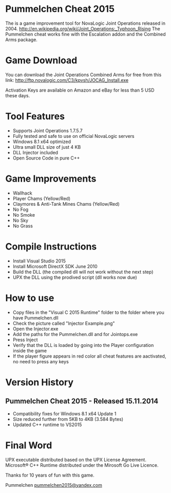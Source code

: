 Pummelchen Cheat 2015
=====================
The is a game improvement tool for NovaLogic Joint Operations released in 2004. 
http://en.wikipedia.org/wiki/Joint_Operations:_Typhoon_Rising
The Pummelchen cheat works fine with the Escalation addon and the Combined Arms package.


Game Download
=============
You can download the Joint Operations Combined Arms for free from this link:
http://ftp.novalogic.com/C3/kpvsh/JOCAG_Install.exe

Activation Keys are available on Amazon and eBay for less than 5 USD these days.


Tool Features
=============
- Supports Joint Operations 1.7.5.7
- Fully tested and safe to use on official NovaLogic servers
- Windows 8.1 x64 optimized
- Ultra small DLL size of just 4 KB
- DLL Injector included
- Open Source Code in pure C++


Game Improvements
=================
- Wallhack
- Player Chams (Yellow/Red)
- Claymores & Anti-Tank Mines Chams (Yellow/Red)
- No Fog
- No Smoke
- No Sky
- No Grass


Compile Instructions
====================
- Install Visual Studio 2015
- Install Microsoft DirectX SDK June 2010
- Build the DLL (the compiled dll will not work without the next step)
- UPX the DLL using the prodived script (dll works now due)


How to use
==========
- Copy files in the "Visual C 2015 Runtime" folder to the folder where you have Pummelchen.dll
- Check the picture called "Injector Example.png"
- Open the Injector.exe
- Add the paths for the Pummelchen.dll and for Jointops.exe
- Press Inject
- Verify that the DLL is loaded by going into the Player configuration inside the game
- If the player figure appears in red color all cheat features are aactivated, no need to press any keys


Version History
===============

Pummelchen Cheat 2015 - Released 15.11.2014
-------------------------------------------
- Compatibility fixes for Windows 8.1 x64 Update 1
- Size reduced further from 5KB to 4KB (3.584 Bytes)
- Updated C++ runtime to VS2015  


Final Word
==========
UPX executable distributed based on the UPX License Agreement.
Microsoft® C++ Runtime distributed under the Mirosoft Go Live Licence.

Thanks for 10 years of fun with this game.

Pummelchen
pummelchen2015@yandex.com
